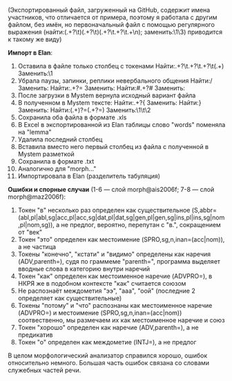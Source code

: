 (Экспортированный файл, загруженный на GitHub, содержит имена участников, что отличается от примера, поэтому я работала с другим файлом, без имён, но первоначальный файл с помощью регулярного выражения (найти:(.+?\t)(.+?\t)(.+?\t.+?\t.+\n); заменить:\1\3) приводится к такому же виду)

**Импорт в Elan**:
1. Оставила в файле только столбец с токенами
   Найти:.+?\t.+?\t.+?\t(.+)
   Заменить:\1
2. Убрала паузы, запинки, реплики невербального общения
   Найти:\/
   Заменить:
   Найти:.+?=
   Заменить:
   Найти:#.+?#
   Заменить:
3. После загрузки в Mystem вернула исходный вариант файла
4. В полученном в Mystem тексте:
   Найти:.+?{
   Заменить:
   Найти:}
   Заменить:
   Найти:(.+)?=(.+?=)
   Заменить:\1\t\2
5. Сохранила оба файла в формате .xls
6. В Excel в экспортированной из Elan таблицы слово "words" поменяла на "lemma"
7. Удалила последний столбец
8. Вставила вместо него первый столбец из файла с полученной в Mystem разметкой
9. Сохранила в формате .txt
10. Аналогично для "morph..."
11. Импортировала в Elan (разделитель табуляция)

**Ошибки и спорные случаи** (1-6 — слой morph@ais2006f; 7-8 —  слой morph@maz2006f):
1. Токен "в" несколько раз определен как существительное (S,abbr=(abl,pl|abl,sg|acc,pl|acc,sg|dat,pl|dat,sg|gen,pl|gen,sg|ins,pl|ins,sg|nom,pl|nom,sg)), а не предлог, вероятно, перепутан с "в.", сокращением от "век"
2. Токен "это" определен как местоимение (SPRO,sg,n,inan=(acc|nom)), а не частица
3. Токены "конечно", "кстати" и "видимо" определены как наречия (ADV,parenth=), судя по граммеме "parenth=", программа выделяет вводные слова в категорию внутри наречий
4. Токен "как" определен как местоименное наречие (ADVPRO=), в НКРЯ же в подобном контексте "как" считается союзом
5. Не распознаёт междометия "ээ", "ааа", "оой" (последние 2 определяет как существительные)
6. Токены "потому" и "что" распознаны как местоименное наречие (ADVPRO=) и местоимение (SPRO,sg,n,inan=(acc|nom)) соотвественно, мы размечаем их как местоименное наречие и союз
7. Токен "хорошо" определен как наречие (ADV,parenth=), а не предикатив
8. Токен "о" определен как междометие (INTJ=), а не предлог

В целом морфологический анализатор справился хорошо, ошибок относительно немного. Большая часть ошибок связана со словами служебных частей речи.

